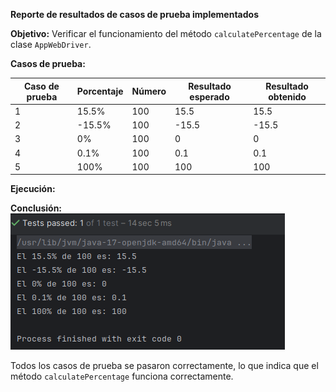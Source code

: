 
**Reporte de resultados de casos de prueba implementados**

**Objetivo:** Verificar el funcionamiento del método `calculatePercentage` de la clase `AppWebDriver`.

**Casos de prueba:**

|Caso de prueba|Porcentaje|Número|Resultado esperado|Resultado obtenido|
|---|---|---|---|---|
|1|15.5%|100|15.5|15.5|
|2|-15.5%|100|-15.5|-15.5|
|3|0%|100|0|0|
|4|0.1%|100|0.1|0.1|
|5|100%|100|100|100|

**Ejecución:**

**Conclusión:**
![Test IMG](https://github.com/croko22/UNSA_ISII_LAB5/blob/master/docs/tests.png)

Todos los casos de prueba se pasaron correctamente, lo que indica que el método `calculatePercentage` funciona correctamente.